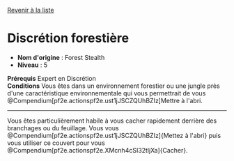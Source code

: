 [Revenir à la liste](list.md)

# Discrétion forestière

 * **Nom d'origine** : Forest Stealth
 * **Niveau** : 5


<p><span id="ctl00_MainContent_DetailedOutput"><strong>Prérequis</strong> Expert en Discrétion<br><strong>Conditions</strong> Vous êtes dans un environnement forestier ou une jungle près d'une caractéristique environnementale  qui vous permettrait de vous @Compendium[pf2e.actionspf2e.ust1jJSCZQUhBZIz]Mettre à l'abri.<br></span></p>
<hr>
<p>Vous êtes particulièrement habile à vous cacher rapidement derrière des branchages ou du feuillage. Vous vous @Compendium[pf2e.actionspf2e.ust1jJSCZQUhBZIz]{Mettez à l'abri} puis vous utiliser ce couvert pour vous @Compendium[pf2e.actionspf2e.XMcnh4cSI32tljXa]{Cacher}.&nbsp;</p>